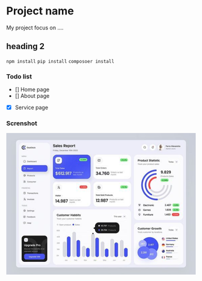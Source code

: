 # Project name
My project focus on ....
## heading 2
`npm install`
`pip install`
`composoer install`
### Todo list
- [] Home page 
- [] About page 
- [x] Service page 
### Screnshot
![Image](image.png)

